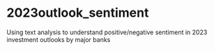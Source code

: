 # 2023outlook_sentiment
Using text analysis to understand positive/negative sentiment in 2023 investment outlooks by major banks
